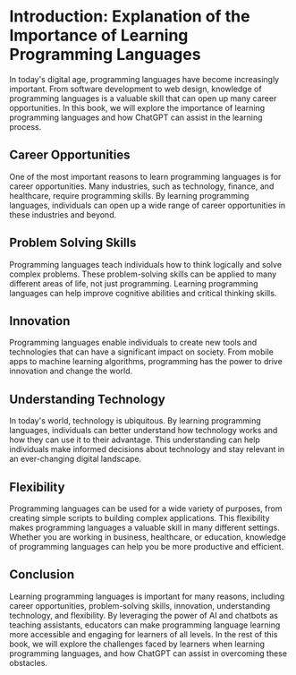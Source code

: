 Introduction: Explanation of the Importance of Learning Programming Languages
=============================================================================

In today's digital age, programming languages have become increasingly important. From software development to web design, knowledge of programming languages is a valuable skill that can open up many career opportunities. In this book, we will explore the importance of learning programming languages and how ChatGPT can assist in the learning process.

Career Opportunities
--------------------

One of the most important reasons to learn programming languages is for career opportunities. Many industries, such as technology, finance, and healthcare, require programming skills. By learning programming languages, individuals can open up a wide range of career opportunities in these industries and beyond.

Problem Solving Skills
----------------------

Programming languages teach individuals how to think logically and solve complex problems. These problem-solving skills can be applied to many different areas of life, not just programming. Learning programming languages can help improve cognitive abilities and critical thinking skills.

Innovation
----------

Programming languages enable individuals to create new tools and technologies that can have a significant impact on society. From mobile apps to machine learning algorithms, programming has the power to drive innovation and change the world.

Understanding Technology
------------------------

In today's world, technology is ubiquitous. By learning programming languages, individuals can better understand how technology works and how they can use it to their advantage. This understanding can help individuals make informed decisions about technology and stay relevant in an ever-changing digital landscape.

Flexibility
-----------

Programming languages can be used for a wide variety of purposes, from creating simple scripts to building complex applications. This flexibility makes programming languages a valuable skill in many different settings. Whether you are working in business, healthcare, or education, knowledge of programming languages can help you be more productive and efficient.

Conclusion
----------

Learning programming languages is important for many reasons, including career opportunities, problem-solving skills, innovation, understanding technology, and flexibility. By leveraging the power of AI and chatbots as teaching assistants, educators can make programming language learning more accessible and engaging for learners of all levels. In the rest of this book, we will explore the challenges faced by learners when learning programming languages, and how ChatGPT can assist in overcoming these obstacles.


